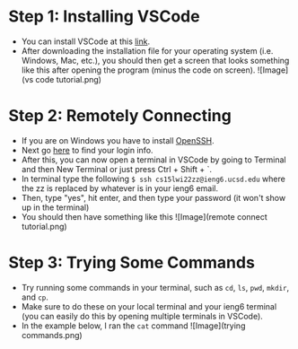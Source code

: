 # Step 1: Installing VSCode
- You can install VSCode at this [link](https://code.visualstudio.com/).
- After downloading the installation file for your operating system (i.e. Windows, Mac, etc.), you should then get a screen that looks something like this after opening the program (minus the code on screen).
![Image](vs code tutorial.png)
# Step 2: Remotely Connecting
- If you are on Windows you have to install [OpenSSH](https://docs.microsoft.com/en-us/windows-server/administration/openssh/openssh_install_firstuse).
- Next go [here](https://sdacs.ucsd.edu/~icc/index.php) to find your login info.
- After this, you can now open a terminal in VSCode by going to Terminal and then New Terminal or just press Ctrl + Shift + `.
- In terminal type the following `$ ssh cs15lwi22zz@ieng6.ucsd.edu` where the zz is replaced by whatever is in your ieng6 email.
- Then, type "yes", hit enter, and then type your password (it won't show up in the terminal)
- You should then have something like this
![Image](remote connect tutorial.png)
# Step 3: Trying Some Commands
- Try running some commands in your terminal, such as `cd`, `ls`, `pwd`, `mkdir`, and `cp`.
- Make sure to do these on your local terminal and your ieng6 terminal (you can easily do this by opening multiple terminals in VSCode).
- In the example below, I ran the  `cat` command
![Image](trying commands.png)